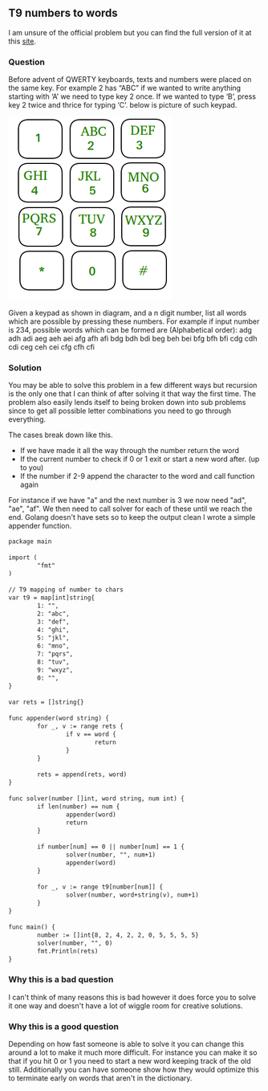 ## T9 numbers to words

I am unsure of the official problem but you can find the full version of it
at this [site](https://www.geeksforgeeks.org/find-possible-words-phone-digits/).

### Question

Before advent of QWERTY keyboards, texts and numbers were placed on the same key. For 
example 2 has “ABC” if we wanted to write anything starting with ‘A’ we need to type key
2 once. If we wanted to type ‘B’, press key 2 twice and thrice for typing ‘C’. below is
picture of such keypad.

![](../imgs/mobile-keypad.png)

Given a keypad as shown in diagram, and a n digit number, list all words which are possible
by pressing these numbers. For example if input number is 234, possible words which can 
be formed are (Alphabetical order): adg adh adi aeg aeh aei afg afh afi bdg bdh bdi beg beh bei bfg 
bfh bfi cdg cdh cdi ceg ceh cei cfg cfh cfi

### Solution

You may be able to solve this problem in a few different ways but recursion is the only one
that I can think of after solving it that way the first time. The problem also easily lends
itself to being broken down into sub problems since to get all possible letter combinations
you need to go through everything.

The cases break down like this.

 - If we have made it all the way through the number return the word
 - If the current number to check if 0 or 1 exit or start a new word after. (up to you)
 - If the number if 2-9 append the character to the word and call function again

For instance if we have "a" and the next number is 3 we now need "ad", "ae", "af".
We then need to call solver for each of these until we reach the end. Golang doesn't
have sets so to keep the output clean I wrote a simple appender function.

```golang
package main

import (
        "fmt"
)

// T9 mapping of number to chars
var t9 = map[int]string{
        1: "",
        2: "abc",
        3: "def",
        4: "ghi",
        5: "jkl",
        6: "mno",
        7: "pqrs",
        8: "tuv",
        9: "wxyz",
        0: "",
}

var rets = []string{}

func appender(word string) {
        for _, v := range rets {
                if v == word {
                        return
                }
        }

        rets = append(rets, word)
}

func solver(number []int, word string, num int) {
        if len(number) == num {
                appender(word)
                return
        }

        if number[num] == 0 || number[num] == 1 {
                solver(number, "", num+1)
                appender(word)
        }

        for _, v := range t9[number[num]] {
                solver(number, word+string(v), num+1)
        }
}

func main() {
        number := []int{8, 2, 4, 2, 2, 0, 5, 5, 5, 5}
        solver(number, "", 0)
        fmt.Println(rets)
}
```

### Why this is a bad question

I can't think of many reasons this is bad however it does force you to solve it one way
and doesn't have a lot of wiggle room for creative solutions.

### Why this is a good question

Depending on how fast someone is able to solve it you can change this around a lot to
make it much more difficult. For instance you can make it so that if you hit 0 or 1
you need to start a new word keeping track of the old still. Additionally you can have
someone show how they would optimize this to terminate early on words that aren't in the
dictionary.
